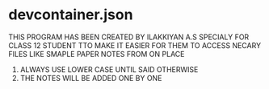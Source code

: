 # devcontainer.json
THIS PROGRAM HAS BEEN CREATED BY ILAKKIYAN A.S SPECIALY FOR CLASS 12 STUDENT TTO MAKE IT EASIER FOR THEM TO ACCESS NECARY FILES LIKE SMAPLE PAPER NOTES FROM ON PLACE

1. ALWAYS USE LOWER CASE UNTIL SAID OTHERWISE
2. THE NOTES WILL BE ADDED ONE BY ONE
 



